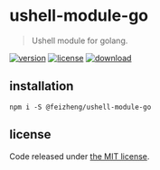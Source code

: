 # ushell-module-go
> Ushell module for golang.

[![version][version-image]][version-url]
[![license][license-image]][license-url]
[![download][download-image]][download-url]

## installation
```shell
npm i -S @feizheng/ushell-module-go
```

## license
Code released under [the MIT license](https://github.com/afeiship/ushell-module-go/blob/master/LICENSE.txt).

[version-image]: https://img.shields.io/npm/v/@feizheng/ushell-module-go
[version-url]: https://npmjs.org/package/@feizheng/ushell-module-go

[license-image]: https://img.shields.io/npm/l/@feizheng/ushell-module-go
[license-url]: https://github.com/afeiship/ushell-module-go/blob/master/LICENSE.txt

[download-image]: https://img.shields.io/npm/dm/@feizheng/ushell-module-go
[download-url]: https://www.npmjs.com/package/@feizheng/ushell-module-go
